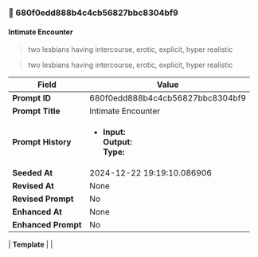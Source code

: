 

### 📜 680f0edd888b4c4cb56827bbc8304bf9

#### Intimate Encounter

> two lesbians having intercourse, erotic, explicit, hyper realistic

> two lesbians having intercourse, erotic, explicit, hyper realistic

| Field          | Value                                                                                                                                                                      |
|----------------|----------------------------------------------------------------------------------------------------------------------------------------------------------------------------|
| **Prompt ID**  | 680f0edd888b4c4cb56827bbc8304bf9                                                                                                                                                            |
| **Prompt Title**  | Intimate Encounter                                                                                                                                                            |
| **Prompt History** | <ul><li>**Input:**  <br> **Output:**  <br> **Type:** </li></ul> |
| **Seeded At** | 2024-12-22 19:19:10.086906                                                                                                                                                   |
| **Revised At** | None                                                                                                                                                   |
| **Revised Prompt** | No                                                                                                                                                                      |
| **Enhanced At** | None                                                                                                                                                  |
| **Enhanced Prompt** | No                                                                                                                                                                    |

| **Template**   |                                                                                                                                            |



